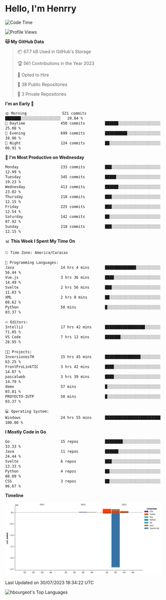 # Hello, I'm Henrry

<!--START_SECTION:waka-->
![Code Time](http://img.shields.io/badge/Code%20Time-868%20hrs%2026%20mins-blue)

![Profile Views](http://img.shields.io/badge/Profile%20Views-1-blue)

**🐱 My GitHub Data** 

> 📦 67.7 kB Used in GitHub's Storage 
 > 
> 🏆 561 Contributions in the Year 2023
 > 
> 💼 Opted to Hire
 > 
> 📜 38 Public Repositories 
 > 
> 🔑 3 Private Repositories 
 > 
**I'm an Early 🐤** 

```text
🌞 Morning                521 commits         ███████░░░░░░░░░░░░░░░░░░   29.04 % 
🌆 Daytime                450 commits         ██████░░░░░░░░░░░░░░░░░░░   25.08 % 
🌃 Evening                699 commits         ██████████░░░░░░░░░░░░░░░   38.96 % 
🌙 Night                  124 commits         ██░░░░░░░░░░░░░░░░░░░░░░░   06.91 % 
```
📅 **I'm Most Productive on Wednesday** 

```text
Monday                   233 commits         ███░░░░░░░░░░░░░░░░░░░░░░   12.99 % 
Tuesday                  345 commits         █████░░░░░░░░░░░░░░░░░░░░   19.23 % 
Wednesday                413 commits         ██████░░░░░░░░░░░░░░░░░░░   23.02 % 
Thursday                 218 commits         ███░░░░░░░░░░░░░░░░░░░░░░   12.15 % 
Friday                   225 commits         ███░░░░░░░░░░░░░░░░░░░░░░   12.54 % 
Saturday                 142 commits         ██░░░░░░░░░░░░░░░░░░░░░░░   07.92 % 
Sunday                   218 commits         ███░░░░░░░░░░░░░░░░░░░░░░   12.15 % 
```


📊 **This Week I Spent My Time On** 

```text
🕑︎ Time Zone: America/Caracas

💬 Programming Languages: 
Java                     14 hrs 4 mins       ██████████████░░░░░░░░░░░   56.44 % 
Vue.js                   3 hrs 36 mins       ████░░░░░░░░░░░░░░░░░░░░░   14.49 % 
Svelte                   2 hrs 56 mins       ███░░░░░░░░░░░░░░░░░░░░░░   11.83 % 
XML                      2 hrs 8 mins        ██░░░░░░░░░░░░░░░░░░░░░░░   08.62 % 
Python                   50 mins             █░░░░░░░░░░░░░░░░░░░░░░░░   03.37 % 

🔥 Editors: 
IntelliJ                 17 hrs 42 mins      ██████████████████░░░░░░░   71.05 % 
VS Code                  7 hrs 12 mins       ███████░░░░░░░░░░░░░░░░░░   28.95 % 

🐱‍💻 Projects: 
Inversiones7H            15 hrs 45 mins      ████████████████░░░░░░░░░   63.25 % 
FrontProLinkTIC          3 hrs 42 mins       ████░░░░░░░░░░░░░░░░░░░░░   14.87 % 
pascalweb                3 hrs 39 mins       ████░░░░░░░░░░░░░░░░░░░░░   14.70 % 
demo                     57 mins             █░░░░░░░░░░░░░░░░░░░░░░░░   03.81 % 
PROYECTO-IUTP            50 mins             █░░░░░░░░░░░░░░░░░░░░░░░░   03.37 % 

💻 Operating System: 
Windows                  24 hrs 55 mins      █████████████████████████   100.00 % 
```

**I Mostly Code in Go** 

```text
Go                       15 repos            ████████░░░░░░░░░░░░░░░░░   33.33 % 
Java                     11 repos            ██████░░░░░░░░░░░░░░░░░░░   24.44 % 
Svelte                   6 repos             ███░░░░░░░░░░░░░░░░░░░░░░   13.33 % 
Python                   4 repos             ██░░░░░░░░░░░░░░░░░░░░░░░   08.89 % 
CSS                      3 repos             ██░░░░░░░░░░░░░░░░░░░░░░░   06.67 % 
```



**Timeline**

![Lines of Code chart](https://raw.githubusercontent.com/hbourgeot/hbourgeot/main/assets/bar_graph.png)


 Last Updated on 30/07/2023 18:34:22 UTC
<!--END_SECTION:waka-->

![hbourgeot's Top Languages](https://github-readme-stats.vercel.app/api/top-langs/?username=hbourgeot&theme=transparent&show_icons=true&hide_border=false&layout=donut&hide=css)
